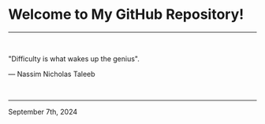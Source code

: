 # Welcome to My GitHub Repository!

---

<br>

"Difficulty is what wakes up the genius"\.

― Nassim Nicholas Taleeb
 
</br>

---
September 7th, 2024
